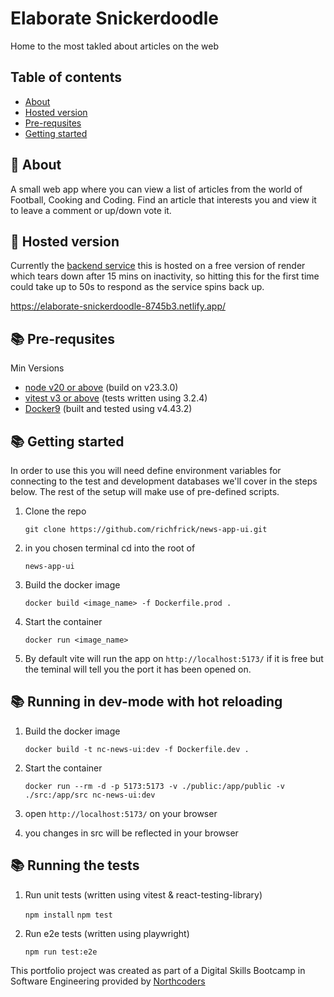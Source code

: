 # Elaborate Snickerdoodle

Home to the most takled about articles on the web

## Table of contents

- [About](#-about)
- [Hosted version](#-hosted-version)
- [Pre-requsites](#-pre-requsites)
- [Getting started](#-getting-started)

## 🚀 About

A small web app where you can view a list of articles from the world of Football, Cooking and Coding. Find an article that interests you and view it to leave a comment or up/down vote it.

## 📝 Hosted version

Currently the [backend service](https://github.com/richfrick/news-app) this is hosted on a free version of render which tears down after 15 mins on inactivity, so hitting this for the first time could take up to 50s to respond as the service spins back up.

https://elaborate-snickerdoodle-8745b3.netlify.app/

## 📚 Pre-requsites

Min Versions

- [node v20 or above](https://nodejs.org/api/https.html) (build on v23.3.0)
- [vitest v3 or above](https://www.npmjs.com/package/vitest) (tests written using 3.2.4)
- [Docker9](https://www.docker.com/) (built and tested using v4.43.2)

## 📚 Getting started

In order to use this you will need define environment variables for connecting to the test and development databases we'll cover in the steps below. The rest of the setup will make use of pre-defined scripts.

1. Clone the repo

   `git clone https://github.com/richfrick/news-app-ui.git`

2. in you chosen terminal cd into the root of

   `news-app-ui`

3. Build the docker image

   `docker build <image_name> -f Dockerfile.prod .`

4. Start the container

   `docker run <image_name>`

5. By default vite will run the app on `http://localhost:5173/` if it is free but the teminal will tell you the port it has been opened on.

## 📚 Running in dev-mode with hot reloading

1. Build the docker image

   `docker build -t nc-news-ui:dev -f Dockerfile.dev .`

2. Start the container

   `docker run --rm -d -p 5173:5173 -v ./public:/app/public -v ./src:/app/src nc-news-ui:dev`

3. open `http://localhost:5173/` on your browser

4. you changes in src will be reflected in your browser

## 📚 Running the tests

1. Run unit tests (written using vitest & react-testing-library)

   `npm install`
   `npm test`

2. Run e2e tests (written using playwright)

   `npm run test:e2e`

This portfolio project was created as part of a Digital Skills Bootcamp in Software Engineering provided by [Northcoders](https://northcoders.com/)
